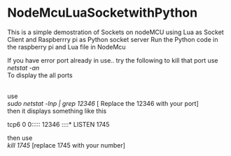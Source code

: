 # NodeMcuLuaSocketwithPython

This is a simple demostration of Sockets on nodeMCU using Lua as Socket Client and Raspberrry pi as Python socket server
Run the Python code in the raspberry pi
and Lua file in NodeMcu

If you have error port already in use.. try the following to kill that port
use <br> 
<i>netstat -an </i> 
<br>
To display the all ports

<br>
use
<br>
<i> sudo netstat -lnp | grep 12346 </i>    [ Replace the 12346 with your port]
<br>
then it displays something like this
<p>
tcp6 0 0::::: 12346     ::::*  LISTEN 1745
</p>
then use
<br>
<i> kill 1745 </i> [replace 1745 with your number]


